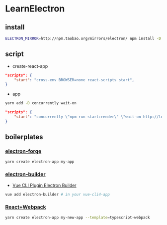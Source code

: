 # LearnElectron

## install

```sh
ELECTRON_MIRROR=http://npm.taobao.org/mirrors/electron/ npm install -D electron
```

## script

- create-react-app

```json
"scripts": {
    "start": "cross-env BROWSER=none react-scripts start",
}
```

- app

```sh
yarn add -D concurrently wait-on
```

```json
"scripts": {
    "start": "concurrently \"npm run start:render\" \"wait-on http://localhost:3000 && npm run start:main\" ",
}
```

## boilerplates

### [electron-forge](https://www.electronforge.io/)

```sh
yarn create electron-app my-app
```

### [electron-builder](https://www.electron.build/)

- [Vue CLI Plugin Electron Builder](https://nklayman.github.io/vue-cli-plugin-electron-builder/)

```sh
vue add electron-builder # in your vue-cli4-app
```

### [React+Webpack](./electron-forge-ts-webpack-app)

```sh
yarn create electron-app my-new-app --template=typescript-webpack
```
